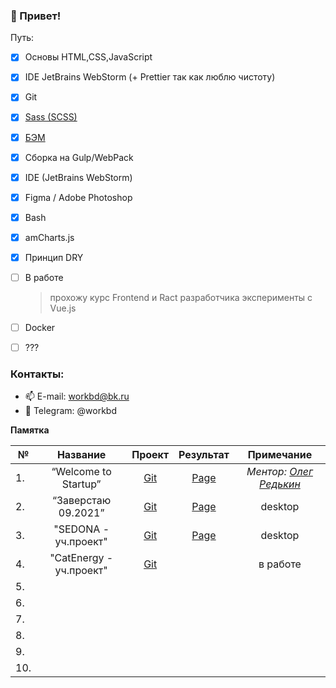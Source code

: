 
[1]: https://sass-scss.ru
[2]: https://ru.bem.info/methodology
[3]: https://www.linkedin.com/in/r45h
[4]: https://github.com/Lazard-Live/Startup
[4.1]: https://lazard-live.github.io/Startup
[5]: https://github.com/Lazard-Live/Edu2021
[5.1]: https://lazard-live.github.io/Edu2021-page/
[6]: https://github.com/Lazard-Live/edu-htmlacademy-sedona
[6.1]: https://lazard-live.github.io/edu-htmlacademy-sedona
[7]: https://github.com/Lazard-Live/eduCatEnergy

### 👋 Привет!

Путь: 
  - [X] Основы HTML,CSS,JavaScript
  - [X] IDE JetBrains WebStorm (+ Prettier так как люблю чистоту)
  - [X] Git
  - [X] [Sass (SCSS)][1]
  - [X] [БЭМ][2]
  - [X] Сборка на Gulp/WebPack
  - [X] IDE (JetBrains WebStorm)
  - [X] Figma / Adobe Photoshop
  - [X] Bash
  - [X] amCharts.js
  - [X] Принцип DRY
  - [ ] В работе
      > прохожу курс Frontend и Ract разработчика 
      > эксперименты c Vue.js
      
  - [ ] Docker
  - [ ] ??? 


### Контакты:
- 📫 E-mail: workbd@bk.ru
- 💬 Telegram: @workbd

**Памятка**
  
| №   |       Название       |    Проект    |  Результат | Примечание |
|-----|:--------------------:|:------------:|:----------:|:----------:|
| 1.  | “Welcome to Startup” |   [Git][4]   | [Page][4.1]| *Ментор: [Олег Редькин][3]*|
| 2.  | “Заверстаю 09.2021”  |   [Git][5]   | [Page][5.1]| desktop    |
| 3.  | "SEDONA - уч.проект" |   [Git][6]   | [Page][6.1]| desktop    |
| 4.  | "CatEnergy - уч.проект" | [Git][7]  |            | в работе   |
| 5.  |                      |              |            |            |
| 6.  |                      |              |            |            |
| 7.  |                      |              |            |            |
| 8.  |                      |              |            |            |
| 9.  |                      |              |            |            |
| 10. |                      |              |            |            |
